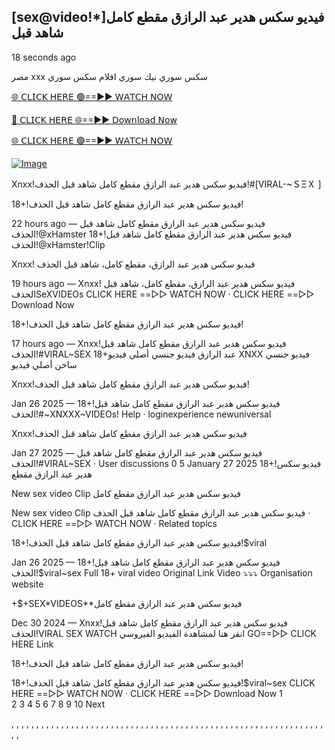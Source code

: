 ## [sex@video!*]فيديو سكس هدير عبد الرازق مقطع كامل شاهد قبل


18 seconds ago

مصر xxx سكس سوري نيك سوري افلام سكس سوري


[🌐 𝖢𝖫𝖨𝖢𝖪 𝖧𝖤𝖱𝖤 🟢==►► 𝖶𝖠𝖳𝖢𝖧 𝖭𝖮𝖶](https://3-tanei-pinik.blogspot.com/2025/02/viral-video.html)

[🔴 𝖢𝖫𝖨𝖢𝖪 𝖧𝖤𝖱𝖤 🌐==►► 𝖣𝗈𝗐𝗇𝗅𝗈𝖺𝖽 𝖭𝗈𝗐](https://3-tanei-pinik.blogspot.com/2025/02/viral-video.html)

[🌐 𝖢𝖫𝖨𝖢𝖪 𝖧𝖤𝖱𝖤 🟢==►► 𝖶𝖠𝖳𝖢𝖧 𝖭𝖮𝖶](https://3-tanei-pinik.blogspot.com/2025/02/viral-video.html)

[![Image](https://github.com/user-attachments/assets/ff3b7bd4-415c-4ca3-a6c8-b1f096193c29)](https://3-tanei-pinik.blogspot.com/2025/02/viral-video.html)

Xnxx!فيديو سكس هدير عبد الرازق مقطع كامل شاهد قبل الحذف!#[VIRAL-~ＳΞＸ ]

18+!فيديو سكس هدير عبد الرازق مقطع كامل شاهد قبل الحذف! 

22 hours ago — فيديو سكس هدير عبد الرازق مقطع كامل شاهد قبل الحذف!@xHamster  18+!فيديو سكس هدير عبد الرازق مقطع كامل شاهد قبل الحذف!@xHamster!Clip

Xnxx! فيديو سكس هدير عبد الرازق، مقطع كامل، شاهد قبل الحذف 

19 hours ago — Xnxx! فيديو سكس هدير عبد الرازق، مقطع كامل، شاهد قبل الحذفSeXVIDEOs CLICK HERE ==▻▻ WATCH NOW · CLICK HERE ==▻▻ Download Now

18+!فيديو سكس هدير عبد الرازق مقطع كامل شاهد قبل الحذف!

17 hours ago — Xnxx!فيديو سكس هدير عبد الرازق مقطع كامل شاهد قبل الحذف!#VIRAL~SEX  18+عبد الرازق فيديو جنسي أصلي فيديو XNXX فيديو جنسي ساخن أصلي فيديو 

Xnxx!فيديو سكس هدير عبد الرازق مقطع كامل شاهد قبل الحذف! 

Jan 26 2025 — 18+!فيديو سكس هدير عبد الرازق مقطع كامل شاهد قبل الحذف!#~XNXXX~VIDEOs! Help · loginexperience  newuniversal 

Xnxx!فيديو سكس هدير عبد الرازق مقطع كامل شاهد قبل الحذف 

Jan 27 2025 —  فيديو سكس هدير عبد الرازق مقطع كامل شاهد قبل الحذف!#VIRAL~SEX · User discussions 0 5 January 27 2025 18+!فيديو سكس هدير عبد الرازق مقطع 

New sex video Clip فيديو سكس هدير عبد الرازق مقطع كامل 

New sex video Clip فيديو سكس هدير عبد الرازق مقطع كامل شاهد قبل الحذف · CLICK HERE ==▻▻ WATCH NOW · Related topics 

18+!فيديو سكس هدير عبد الرازق مقطع كامل شاهد قبل الحذف!$viral 

Jan 26 2025 — 18+!فيديو سكس هدير عبد الرازق مقطع كامل شاهد قبل الحذف!$viral~sex Full 18+ viral video Original Link Video ⤵️⤵️⤵️ Organisation website

+$+SEX*VIDEOS**فيديو سكس هدير عبد الرازق مقطع كامل

Dec 30 2024 — Xnxx!فيديو سكس هدير عبد الرازق مقطع كامل شاهد قبل الحذف!VIRAL SEX WATCH انقر هنا لمشاهدة الفيديو الفيروسي GO==▻▻ CLICK HERE Link

18+!فيديو سكس هدير عبد الرازق مقطع كامل شاهد قبل الحذف! 

18+!فيديو سكس هدير عبد الرازق مقطع كامل شاهد قبل الحذف!$viral~sex CLICK HERE ==▻▻ WATCH NOW · CLICK HERE ==▻▻ Download Now
1	
2
3
4
5
6
7
8
9
10
Next


,
,
,
,
,
,
,
,
,
,
,
,
,
,
,
,
,
,
,
,
,
,
,
,
,
,
,
,
,
,
,
,
,
,
,
,
,
,
,
,
,
,
,
,
,
,
,
,
,
,
,
,
,
,
,
,
,
,
,
,
,
,
,
,
,
